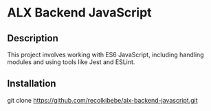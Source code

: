 # ALX Backend JavaScript

## Description

This project involves working with ES6 JavaScript, including handling modules and using tools like Jest and ESLint.

## Installation
   git clone https://github.com/recolkibebe/alx-backend-javascript.git

